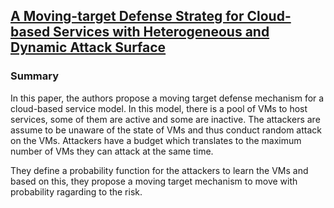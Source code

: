 ## [A Moving-target Defense Strateg for Cloud-based Services with Heterogeneous and Dynamic Attack Surface](http://ieeexplore.ieee.org/xpl/login.jsp?tp=&arnumber=6883418)


### Summary
In this paper, the authors propose a moving target defense mechanism for a cloud-based service model. In this model, there is a pool of VMs to host services, some of them are active and some are inactive. The attackers are assume to be unaware of the state of VMs and thus conduct random attack on the VMs. Attackers have a budget which translates to the maximum number of VMs they can attack at the same time.

They define a probability function for the attackers to learn the VMs and based on this, they propose a moving target mechanism to move with probability ragarding to the risk.
